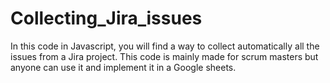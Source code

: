 # Collecting_Jira_issues
In this code in Javascript, you will find a way to collect automatically all the issues from a Jira project. This code is mainly made for scrum masters but anyone can use it and implement it in a Google sheets. 
